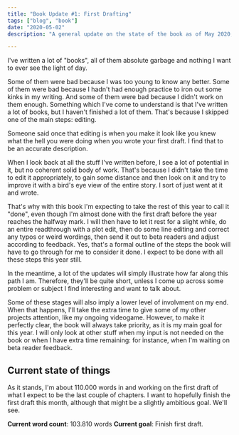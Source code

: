 ```yaml
---
title: "Book Update #1: First Drafting"
tags: ["blog", "book"]
date: "2020-05-02"
description: "A general update on the state of the book as of May 2020, plus some musings on first drafting."

---
```


I've written a lot of "books", all of them absolute garbage and nothing I want to ever see the light of day. 

Some of them were bad because I was too young to know any better. Some of them were bad because I hadn't had enough practice to iron out some kinks in my writing. And some of them were bad because I didn't work on them enough. Something which I've come to understand is that I've written a lot of books, but I haven't finished a lot of them. That's because I skipped one of the main steps: editing. 

Someone said once that editing is when you make it look like you knew what the hell you were doing when you wrote your first draft. I find that to be an accurate description. 

When I look back at all the stuff I've written before, I see a lot of potential in it, but no coherent solid body of work. That's because I didn't take the time to edit it appropriately, to gain some distance and then look on it and try to improve it with a bird's eye view of the entire story. I sort of just went at it and wrote. 

That's why with this book I'm expecting to take the rest of this year to call it "done", even though I'm almost done with the first draft before the year reaches the halfway mark. I will then have to let it rest for a slight while, do an entire readthrough with a plot edit, then do some line editing and correct any typos or weird wordings, then send it out to beta readers and adjust according to feedback. Yes, that's a formal outline of the steps the book will have to go through for me to consider it done. I expect to be done with all these steps this year still.

In the meantime, a lot of the updates will simply illustrate how far along this path I am. Therefore, they'll be quite short, unless I come up across some problem or subject I find interesting and want to talk about. 

Some of these stages will also imply a lower level of involvment on my end. When that happens, I'll take the extra time to give some of my other projects attention, like my ongoing videogame. However, to make it perfectly clear, the book will always take priority, as it is my main goal for this year. I will only look at other stuff when my input is not needed on the book or when I have extra time remaining: for instance, when I'm waiting on beta reader feedback. 

## Current state of things

As it stands, I'm about 110.000 words in and working on the first draft of what I expect to be the last couple of chapters. I want to hopefully finish the first draft this month, although that might be a slightly ambitious goal. We'll see.

**Current word count**: 103.810 words
**Current goal**: Finish first draft.